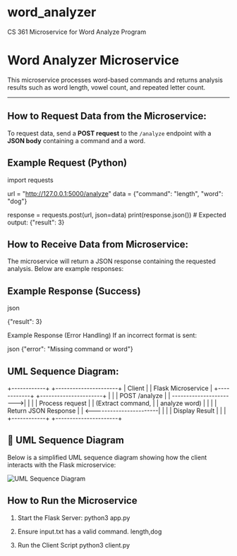 # word_analyzer
CS 361 Microservice for Word Analyze Program

# Word Analyzer Microservice

This microservice processes word-based commands and returns analysis results such as word length, vowel count, and repeated letter count.

---

##  How to Request Data from the Microservice:

To request data, send a **POST request** to the `/analyze` endpoint with a **JSON body** containing a command and a word.

## Example Request (Python)

import requests

url = "http://127.0.0.1:5000/analyze"
data = {"command": "length", "word": "dog"}

response = requests.post(url, json=data)
print(response.json())  # Expected output: {"result": 3} 

## How to Receive Data from Microservice:

The microservice will return a JSON response containing the requested analysis. Below are example responses:

## Example Response (Success)
json

{"result": 3}

Example Response (Error Handling)
If an incorrect format is sent:

json
{"error": "Missing command or word"}

## UML Sequence Diagram:

+------------+        +----------------------+
|  Client    |        | Flask Microservice   |
+------------+        +----------------------+
       |                         |
       |   POST /analyze         |
       | ----------------------->|
       |                         |
       |   Process request       |
       |   (Extract command,      |
       |    analyze word)         |
       |                         |
       |   Return JSON Response   |
       | <-----------------------|
       |                         |
       |   Display Result         |
       |                         |
+------------+        +----------------------+

## 📜 UML Sequence Diagram

Below is a simplified UML sequence diagram showing how the client interacts with the Flask microservice:

![UML Sequence Diagram](docs/UML_Diagram_Word_Analzyer(1).png)


## How to Run the Microservice
1. Start the Flask Server:
   python3 app.py

2. Ensure input.txt has a valid command.
   length,dog

3. Run the Client Script
    python3 client.py



